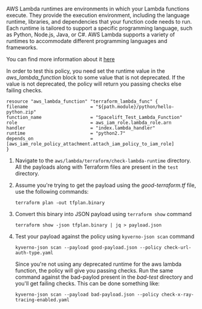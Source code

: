 AWS Lambda runtimes are environments in which your Lambda functions execute. They provide the execution environment, including the language runtime, libraries, and dependencies that your function code needs to run. Each runtime is tailored to support a specific programming language, such as Python, Node.js, Java, or C#. AWS Lambda supports a variety of runtimes to accommodate different programming languages and frameworks.

You can find more information about it [here](https://docs.aws.amazon.com/lambda/latest/dg/lambda-runtimes.html)

In order to test this policy, you need set the runtime value in the *aws_lambda_function* block to some value that is not deprecated. If the value is not deprecated, the policy will return you passing checks else failing checks.

```
resource "aws_lambda_function" "terraform_lambda_func" {
filename                       = "${path.module}/python/hello-python.zip"
function_name                  = "Spacelift_Test_Lambda_Function"
role                           = aws_iam_role.lambda_role.arn
handler                        = "index.lambda_handler"
runtime                        = "python2.7"
depends_on                     = [aws_iam_role_policy_attachment.attach_iam_policy_to_iam_role]
}
```

1. Navigate to the `aws/lambda/terraform/check-lambda-runtime` directory. All the payloads along with Terraform files are present in the `test` directory.

2. Assume you're trying to get the payload using the *good-terraform.tf* file, use the following commands:
   ```
   terraform plan -out tfplan.binary
   ```
3. Convert this binary into JSON payload using `terraform show` command
   ```
   terraform show -json tfplan.binary | jq > payload.json
   ```
4. Test your payload against the policy using `kyverno-json scan` command
   ```
   kyverno-json scan --payload good-payload.json --policy check-url-auth-type.yaml
   ```
   Since you're not using any deprecated runtime for the aws lambda function, the policy will give you passing checks. Run the same command against the bad-paylod present in the *bad-test* directory and you'll get failing checks. This can be done something like:
   ```
   kyverno-json scan --payload bad-payload.json --policy check-x-ray-tracing-enabled.yaml
   ```